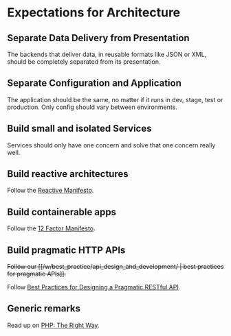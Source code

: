 # Expectations for Architecture

## Separate Data Delivery from Presentation

The backends that deliver data, in reusable formats like JSON or XML, should be
completely separated from its presentation.

## Separate Configuration and Application

The application should be the same, no matter if it runs in dev, stage, test or
production. Only config should vary between environments.

## Build small and isolated Services

Services should only have one concern and solve that one concern really well.

## Build reactive architectures

Follow the [Reactive Manifesto](http://www.reactivemanifesto.org/).

## Build containerable apps

Follow the [12 Factor Manifesto](http://12factor.net/).

## Build pragmatic HTTP APIs

~~Follow our [[/w/best_practice/api_design_and_development/ | best practices for
pragmatic APIs]].~~

Follow [Best Practices for Designing a Pragmatic RESTful
API](http://www.vinaysahni.com/best-practices-for-a-pragmatic-restful-api).

## Generic remarks

Read up on [PHP: The Right Way](http://www.phptherightway.com/).
